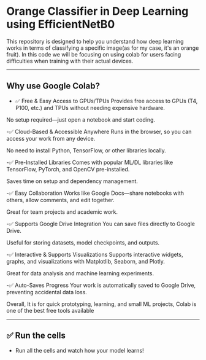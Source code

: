 # Orange Classifier in Deep Learning using EfficientNetB0

This repository is designed to help you understand how deep learning works in terms of classifying a specific image(as for my case, it's an orange fruit). In this code we will be focusing on using colab for users facing difficulties when training with their actual devices.

---

## Why use Google Colab?
- ✅ Free & Easy Access to GPUs/TPUs
Provides free access to GPUs (T4, P100, etc.) and TPUs without needing expensive hardware.

No setup required—just open a notebook and start coding.

-✅ Cloud-Based & Accessible Anywhere
Runs in the browser, so you can access your work from any device.

No need to install Python, TensorFlow, or other libraries locally.

-✅ Pre-Installed Libraries
Comes with popular ML/DL libraries like TensorFlow, PyTorch, and OpenCV pre-installed.

Saves time on setup and dependency management.

-✅ Easy Collaboration
Works like Google Docs—share notebooks with others, allow comments, and edit together.

Great for team projects and academic work.

-✅ Supports Google Drive Integration
You can save files directly to Google Drive.

Useful for storing datasets, model checkpoints, and outputs.

-✅ Interactive & Supports Visualizations
Supports interactive widgets, graphs, and visualizations with Matplotlib, Seaborn, and Plotly.

Great for data analysis and machine learning experiments.

-✅ Auto-Saves Progress
Your work is automatically saved to Google Drive, preventing accidental data loss.

Overall, It is for quick prototyping, learning, and small ML projects, Colab is one of the best free tools available

---
## ✅ Run the cells
- Run all the cells and watch how your model learns!



